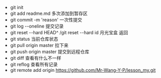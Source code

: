 - git init
- git add readme.md 多次添加到暂存区
- git commit -m 'reason' 一次性提交
- git log --oneline 提交记录
- git reset --hard HEAD^  /git reset --hard id  月光宝盒 返回
- git status 当前仓库状态
- git pull origin master 拉下来
- git push origin master 提交到远程仓库
- git diff 查看有什么不一样
- git reflog 查看所有记录
- git remote add origin https://github.com/Mr-Wang-Y-P/lesson_my.git 